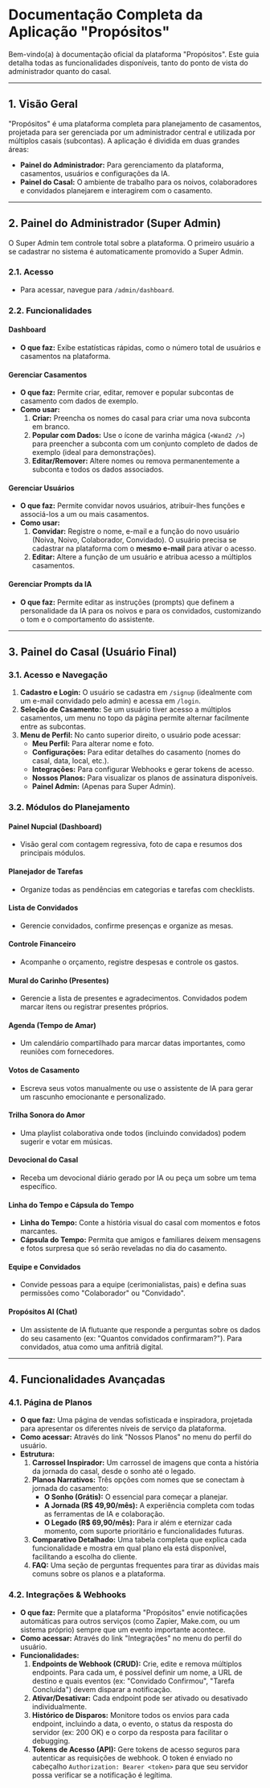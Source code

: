 # Documentação Completa da Aplicação "Propósitos"

Bem-vindo(a) à documentação oficial da plataforma "Propósitos". Este guia detalha todas as funcionalidades disponíveis, tanto do ponto de vista do administrador quanto do casal.

---

## 1. Visão Geral

"Propósitos" é uma plataforma completa para planejamento de casamentos, projetada para ser gerenciada por um administrador central e utilizada por múltiplos casais (subcontas). A aplicação é dividida em duas grandes áreas:

-   **Painel do Administrador:** Para gerenciamento da plataforma, casamentos, usuários e configurações da IA.
-   **Painel do Casal:** O ambiente de trabalho para os noivos, colaboradores e convidados planejarem e interagirem com o casamento.

---

## 2. Painel do Administrador (Super Admin)

O Super Admin tem controle total sobre a plataforma. O primeiro usuário a se cadastrar no sistema é automaticamente promovido a Super Admin.

### 2.1. Acesso

-   Para acessar, navegue para `/admin/dashboard`.

### 2.2. Funcionalidades

#### **Dashboard**

-   **O que faz:** Exibe estatísticas rápidas, como o número total de usuários e casamentos na plataforma.

#### **Gerenciar Casamentos**

-   **O que faz:** Permite criar, editar, remover e popular subcontas de casamento com dados de exemplo.
-   **Como usar:**
    1.  **Criar:** Preencha os nomes do casal para criar uma nova subconta em branco.
    2.  **Popular com Dados:** Use o ícone de varinha mágica (`<Wand2 />`) para preencher a subconta com um conjunto completo de dados de exemplo (ideal para demonstrações).
    3.  **Editar/Remover:** Altere nomes ou remova permanentemente a subconta e todos os dados associados.

#### **Gerenciar Usuários**

-   **O que faz:** Permite convidar novos usuários, atribuir-lhes funções e associá-los a um ou mais casamentos.
-   **Como usar:**
    1.  **Convidar:** Registre o nome, e-mail e a função do novo usuário (Noiva, Noivo, Colaborador, Convidado). O usuário precisa se cadastrar na plataforma com o **mesmo e-mail** para ativar o acesso.
    2.  **Editar:** Altere a função de um usuário e atribua acesso a múltiplos casamentos.

#### **Gerenciar Prompts da IA**

-   **O que faz:** Permite editar as instruções (prompts) que definem a personalidade da IA para os noivos e para os convidados, customizando o tom e o comportamento do assistente.

---

## 3. Painel do Casal (Usuário Final)

### 3.1. Acesso e Navegação

1.  **Cadastro e Login:** O usuário se cadastra em `/signup` (idealmente com um e-mail convidado pelo admin) e acessa em `/login`.
2.  **Seleção de Casamento:** Se um usuário tiver acesso a múltiplos casamentos, um menu no topo da página permite alternar facilmente entre as subcontas.
3.  **Menu de Perfil:** No canto superior direito, o usuário pode acessar:
    -   **Meu Perfil:** Para alterar nome e foto.
    -   **Configurações:** Para editar detalhes do casamento (nomes do casal, data, local, etc.).
    -   **Integrações:** Para configurar Webhooks e gerar tokens de acesso.
    -   **Nossos Planos:** Para visualizar os planos de assinatura disponíveis.
    -   **Painel Admin:** (Apenas para Super Admin).

### 3.2. Módulos do Planejamento

#### **Painel Nupcial (Dashboard)**

-   Visão geral com contagem regressiva, foto de capa e resumos dos principais módulos.

#### **Planejador de Tarefas**

-   Organize todas as pendências em categorias e tarefas com checklists.

#### **Lista de Convidados**

-   Gerencie convidados, confirme presenças e organize as mesas.

#### **Controle Financeiro**

-   Acompanhe o orçamento, registre despesas e controle os gastos.

#### **Mural do Carinho (Presentes)**

-   Gerencie a lista de presentes e agradecimentos. Convidados podem marcar itens ou registrar presentes próprios.

#### **Agenda (Tempo de Amar)**

-   Um calendário compartilhado para marcar datas importantes, como reuniões com fornecedores.

#### **Votos de Casamento**

-   Escreva seus votos manualmente ou use o assistente de IA para gerar um rascunho emocionante e personalizado.

#### **Trilha Sonora do Amor**

-   Uma playlist colaborativa onde todos (incluindo convidados) podem sugerir e votar em músicas.

#### **Devocional do Casal**

-   Receba um devocional diário gerado por IA ou peça um sobre um tema específico.

#### **Linha do Tempo e Cápsula do Tempo**
-   **Linha do Tempo:** Conte a história visual do casal com momentos e fotos marcantes.
-   **Cápsula do Tempo:** Permita que amigos e familiares deixem mensagens e fotos surpresa que só serão reveladas no dia do casamento.

#### **Equipe e Convidados**

-   Convide pessoas para a equipe (cerimonialistas, pais) e defina suas permissões como "Colaborador" ou "Convidado".

#### **Propósitos AI (Chat)**

-   Um assistente de IA flutuante que responde a perguntas sobre os dados do seu casamento (ex: "Quantos convidados confirmaram?"). Para convidados, atua como uma anfitriã digital.

---

## 4. Funcionalidades Avançadas

### 4.1. Página de Planos

-   **O que faz:** Uma página de vendas sofisticada e inspiradora, projetada para apresentar os diferentes níveis de serviço da plataforma.
-   **Como acessar:** Através do link "Nossos Planos" no menu do perfil do usuário.
-   **Estrutura:**
    1.  **Carrossel Inspirador:** Um carrossel de imagens que conta a história da jornada do casal, desde o sonho até o legado.
    2.  **Planos Narrativos:** Três opções com nomes que se conectam à jornada do casamento:
        -   **O Sonho (Grátis):** O essencial para começar a planejar.
        -   **A Jornada (R$ 49,90/mês):** A experiência completa com todas as ferramentas de IA e colaboração.
        -   **O Legado (R$ 69,90/mês):** Para ir além e eternizar cada momento, com suporte prioritário e funcionalidades futuras.
    3.  **Comparativo Detalhado:** Uma tabela completa que explica cada funcionalidade e mostra em qual plano ela está disponível, facilitando a escolha do cliente.
    4.  **FAQ:** Uma seção de perguntas frequentes para tirar as dúvidas mais comuns sobre os planos e a plataforma.
    
### 4.2. Integrações & Webhooks

-   **O que faz:** Permite que a plataforma "Propósitos" envie notificações automáticas para outros serviços (como Zapier, Make.com, ou um sistema próprio) sempre que um evento importante acontece.
-   **Como acessar:** Através do link "Integrações" no menu do perfil do usuário.
-   **Funcionalidades:**
    1.  **Endpoints de Webhook (CRUD):** Crie, edite e remova múltiplos endpoints. Para cada um, é possível definir um nome, a URL de destino e quais eventos (ex: "Convidado Confirmou", "Tarefa Concluída") devem disparar a notificação.
    2.  **Ativar/Desativar:** Cada endpoint pode ser ativado ou desativado individualmente.
    3.  **Histórico de Disparos:** Monitore todos os envios para cada endpoint, incluindo a data, o evento, o status da resposta do servidor (ex: 200 OK) e o corpo da resposta para facilitar o debugging.
    4.  **Tokens de Acesso (API):** Gere tokens de acesso seguros para autenticar as requisições de webhook. O token é enviado no cabeçalho `Authorization: Bearer <token>` para que seu servidor possa verificar se a notificação é legítima.
